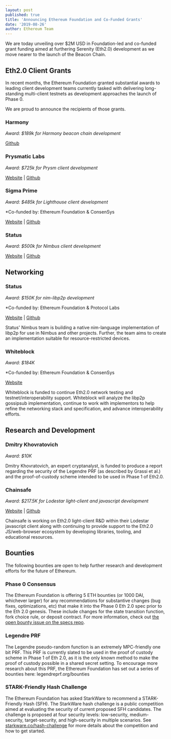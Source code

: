 ```yaml
---
layout: post
published: true
title: 'Announcing Ethereum Foundation and Co-Funded Grants'
date: '2019-08-26'
author: Ethereum Team
---
```


We are today unveiling over $2M USD in Foundation-led and co-funded grant funding aimed at furthering Serenity (Eth2.0) development as we move nearer to the launch of the Beacon Chain.

## Eth2.0 Client Grants

In recent months, the Ethereum Foundation granted substantial awards to leading client development teams currently tasked with delivering long-standing multi-client testnets as development approaches the launch of Phase 0.

We are proud to announce the recipients of those grants.

### Harmony

_Award: $189k for Harmony beacon chain development_

[Github](https://github.com/harmony-dev/beacon-chain-java)

### Prysmatic Labs

_Award: $725k for Prysm client development_

[Website](https://prysmaticlabs.com/) | [Github](https://github.com/prysmaticlabs/prysm)

### Sigma Prime

_Award: $485k for Lighthouse client development_

\*Co-funded by: Ethereum Foundation & ConsenSys

[Website](http://sigmaprime.com/) | [Github](https://github.com/sigp/lighthouse/)

### Status

_Award: $500k for Nimbus client development_

[Website](https://status.im/) | [Github](https://github.com/status-im/nimbus)

## Networking

### Status

_Award: $150K for nim-libp2p development_

\*Co-funded by: Ethereum Foundation & Protocol Labs 

[Website](https://status.im/) | [Github](https://github.com/status-im/nim-libp2p)

Status' Nimbus team is building a native nim-language implementation of libp2p for use in Nimbus and other projects. Further, the team aims to create an implementation suitable for resource-restricted devices.


### Whiteblock

_Award: $184K_

\*Co-funded by: Ethereum Foundation & ConsenSys

[Website](https://whiteblock.io/)

Whiteblock is funded to continue Eth2.0 network testing and testnet/interoperability support. Whiteblock will analyze the libp2p gossipsub implementation, continue to work with implementors to help refine the networking stack and specification, and advance interoperability efforts. 

## Research and Development

### Dmitry Khovratovich 

_Award: $10K_

Dmitry Khovratovich, an expert cryptanalyst, is funded to produce a report regarding the security of the Legendre PRF (as described by Grassi et al.) and the proof-of-custody scheme intended to be used in Phase 1 of Eth2.0.

### Chainsafe

_Award: $217.5K for Lodestar light-client and javascript development_

[Website](https://chainsafe.io/) | [Github](https://github.com/ChainSafe/lodestar)

Chainsafe is working on Eth2.0 light-client R&D within their Lodestar javascript client along with continuing to provide support to the Eth2.0 JS/web-browser ecosystem by developing libraries, tooling, and educational resources.

## Bounties

The following bounties are open to help further research and development efforts for the future of Ethereum.

### Phase 0 Consensus

The Ethereum Foundation is offering 5 ETH bounties (or 1000 DAI, whichever larger) for any recommendations for substantive changes (bug fixes, optimizations, etc) that make it into the Phase 0 Eth 2.0 spec prior to the Eth 2.0 genesis. These include changes for the state transition function, fork choice rule, or deposit contract. For more information, check out [the open bounty issue on the specs repo](https://github.com/ethereum/eth2.0-specs/issues/1345).

### Legendre PRF

The Legendre pseudo-random function is an extremely MPC-friendly one bit PRF. This PRF is currently slated to be used in the proof of custody scheme in Phase 1 of Eth 2.0, as it is the only known method to make the proof of custody possible in a shared secret setting. To encourage more research about this PRF, the Ethereum Foundation has set out a series of bounties here: legendreprf.org/bounties

### STARK-Friendly Hash Challenge

The Ethereum Foundation has asked StarkWare to recommend a STARK-Friendly Hash (SFH). The StarkWare hash challenge is a public competition aimed at evaluating the security of current proposed SFH candidates. The challenge is proposed at four security levels: low-security, medium-security, target-security, and high-security in multiple scenarios. See [starkware.co/hash-challenge](https://starkware.co/hash-challenge/) for more details about the competition and how to get started.
